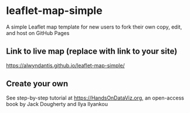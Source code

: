 # leaflet-map-simple
A simple Leaflet map template for new users to fork their own copy, edit, and host on GitHub Pages

## Link to live map (replace with link to your site)
https://alwyndantis.github.io/leaflet-map-simple/

## Create your own
See step-by-step tutorial at https://HandsOnDataViz.org, an open-access book by Jack Dougherty and Ilya Ilyankou
